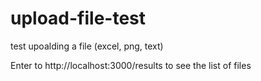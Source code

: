 # upload-file-test
test upoalding a file (excel, png, text)

Enter to http://localhost:3000/results to see the list of files

